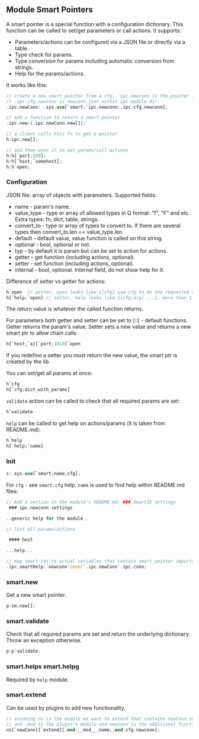 ## Module Smart Pointers

A smart pointer is a special function with a configuration dictionary. This function can be called to set/get parameters or call actions. It supports:
* Parameters/actions can be configured via a JSON file or directly via a table.
* Type check for params.
* Type conversion for params including automatic conversion from strings.
* Help for the params/actions.

It works like this:
```Rust
// create a new smart pointer from a cfg, `ipc.newconn is the pointer id and it is used to find help in README.md.
// .ipc.cfg.newconn is newconn.json within ipc module dir.
.ipc.newConn: .sys.use[`smart;`ipc.newconn;.ipc.cfg.newconn];

// add a function to return a smart pointer
.ipc.new:{.ipc.newConn.new[]};

// a client calls this fn to get a pointer
h:ipc.new[];

// and then uses it to set params/call actions
h:h[`port;100];
h:h[`host;`somehost];
h:h`open;
```

### Configuration

JSON file: array of objects with parameters. Supported fields:
* name - param's name.
* value_type - type or array of allowed types in Q format: "f", "F" and etc. Extra types: fn, dict, table, strings.
* convert_to - type or array of types to convert to. If there are several types then convert_to.len == value_type.len.
* default - default value, value function is called on this string.
* optional - bool, optional or not.
* typ - by default it is param but can be set to action for actions.
* getter - get function (including actions, optional).
* setter - set function (including actions, optional).
* internal - bool, optional. Internal field, do not show help for it.

Difference of setter vs getter for actions:
```Rust
h`open  // getter, open looks like {[cfg] use cfg to do the requested action }
h[`help;`open] // setter, help looks like {[cfg;arg] ...}, more than 1 arg is allowed.
```
The return value is whatever the called function returns.

For parameters both getter and setter can be set to (::) - default functions. Getter returns the param's value. Setter sets a new value and returns a new smart ptr to allow chain calls:
```Rust
h[`host;`a][`port;1010]`open
```
If you redefine a setter you must return the new value, the smart ptr is created by the lib.

You can set/get all params at once:
```Rust
h`cfg
h[`cfg;dict_with_params]
```

`validate` action can be called to check that all required params are set:
```Rust
h`validate
```

`help` can be called to get help on actions/params (it is taken from README.md):
```Rust
h`help
h[`help;`name]
```

### Init

```Rust
s:.sys.use[`smart;name;cfg];
```

For `cfg` - see `smart.cfg` help. `name` is used to find help within README.md files:

```Rust
// Add a section in the module's README.md: ### SmartID settings
 ### ipc.newconn settings

..generic help for the module..

// list all params/actions

 #### host

...help...

// map smart ids to actual variables that contain smart pointer imports, .module.smartHelp variable is used by help module to find help entries for the smart pointers used by the module.
.ipc.smartHelp:`newconn`conn!`.ipc.newConn`.ipc.conn;
```

### smart.new

Get a new smart pointer.
```Rust
p:sm.new[];
```

### smart.validate

Check that all required params are set and return the underlying dictionary. Throw an exception otherwise.
```Rust
p:p`validate;
```

### smart.helps smart.helpg

Required by `help` module.

### smart.extend

Can be used by plugins to add new functionality.
```Rust
// assuming ns is the module we want to extend that contains newConn smart pointer instance
// and .mod is the plugin's module and newconn is the additional functionality.
ns[`newConn][`extend][.mod.__mod__.name;.mod.cfg.newconn];
```
